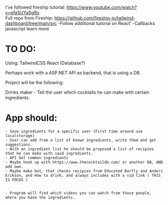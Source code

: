 I've followed fireship tutorial: https://www.youtube.com/watch?v=pfaSUYaSgRo</br>
Full repo from Fireship: https://github.com/fireship-io/tailwind-dashboard/tree/main/src
-Follow additional tutorial on React'
-Callbacks javascript learn more

# TO DO:

Using:
TailwindCSS
React
(Database?)

Perhaps work with a ASP.NET API as backend, that is using a DB.

Project will be the following:

Drinks maker - Tell the user which cocktails he can make with certain ingredients.

# App should:

    - Save ingredients for a specific user (First time around use localstorage)
    - User can add from a list of known ingredients, write them and get suggestions.
    - With an ingredient list he should be proposed a list of recipies that he can make with said ingredients.
    - API Get common ingredients
    - Maybe hook up with https://www.thecocktaildb.com/ or another DB, AND add own.
    - Maybe make bot, that checks recipies from Educated Barfly and Anders Erikson, and How to drink, and always includes with a vid link ( THIS IS FOCUS )


    - Program will find which videos you can watch from those people, where you have the ingredients.

